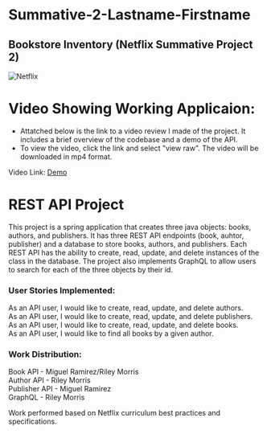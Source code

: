 # Summative-2-Lastname-Firstname
## Bookstore Inventory (Netflix Summative Project 2)

![Netflix](https://img.shields.io/badge/Netflix-E50914?style=for-the-badge&logo=netflix&logoColor=white)

# Video Showing Working Applicaion: 
- Attatched below is the link to a video review I made of the project. It includes a brief overview of the codebase and a demo of the API.
- To view the video, click the link and select "view raw". The video will be downloaded in mp4 format.

Video Link: [Demo](https://github.com/RileyDMorris/Riley_Morris_Java/blob/main/Summative-2-Morris-Riley/Summative-2-Video.mp4)

# REST API Project
This project is a spring application that creates three java objects: books, authors, and publishers. It has three REST API endpoints (book, auhtor, publisher) and a database to store books, authors, and publishers. Each REST API has the ability to create, read, update, and delete instances of the class in the database. The project also implements GraphQL to allow users to search for each of the three objects by their id.


### User Stories Implemented:
As an API user, I would like to create, read, update, and delete authors.  
As an API user, I would like to create, read, update, and delete publishers.  
As an API user, I would like to create, read, update, and delete books.  
As an API user, I would like to find all books by a given author.  

### Work Distribution:
Book API - Miguel Ramirez/Riley Morris  
Author API - Riley Morris  
Publisher API - Miguel Ramirez  
GraphQL - Riley Morris  

Work performed based on Netflix curriculum best practices and specifications.
